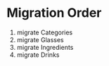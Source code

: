 # Migration Order

1. migrate Categories
2. migrate Glasses
3. migrate Ingredients
4. migrate Drinks
